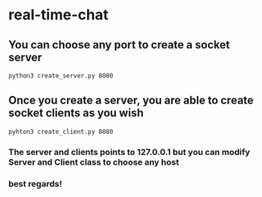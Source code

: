 # real-time-chat
## You can choose any port to create a socket server
`python3 create_server.py 8080`
## Once you create a server, you are able to create socket clients as you wish
`pyhton3 create_client.py 8080`

### The server and clients points to 127.0.0.1 but you can modify Server and Client class to choose any host

### best regards!
